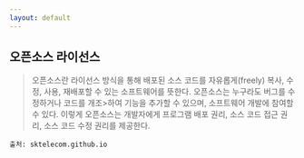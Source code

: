 ```yaml
---
layout: default
---
```


## 오픈소스 라이선스

>오픈소스란 라이선스 방식을 통해 배포된 소스 코드를 자유롭게(freely) 복사, 수정, 사용, 재배포할 수 있는 소프트웨어를 뜻한다. 오픈소스는 누구라도 버그를 수정하거나 코드를 개조>하여 기능을 추가할 수 있으며, 소프트웨어 개발에 참여할 수 있다. 이렇게 오픈소스는 개발자에게 프로그램 배포 권리, 소스 코드 접근 권리, 소스 코드 수정 권리를 제공한다.


```
출처: sktelecom.github.io
```
